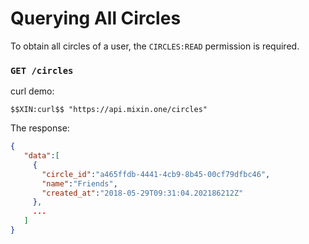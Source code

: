 # Querying All Circles

To obtain all circles of a user, the `CIRCLES:READ` permission is required.

### `GET /circles`

curl demo:

```
$$XIN:curl$$ "https://api.mixin.one/circles"
```

The response:

```json
{
   "data":[
     {
       "circle_id":"a465ffdb-4441-4cb9-8b45-00cf79dfbc46",
       "name":"Friends",
       "created_at":"2018-05-29T09:31:04.202186212Z"
     },
     ...
   ]
}
```
